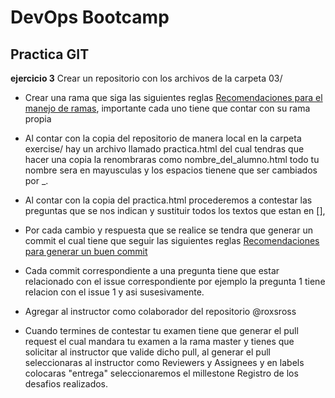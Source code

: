 # DevOps Bootcamp

## Practica GIT

**ejercicio 3**
Crear un repositorio con los archivos de la carpeta 03/

- Crear una rama que siga las siguientes reglas [Recomendaciones para el manejo de ramas](https://medium.com/@jmz12/recomendaciones-para-el-manejo-de-ramas-5dd4b5a23c91), 
  importante cada uno tiene que contar con su rama propia

- Al contar con la copia del repositorio de manera local en la carpeta exercise/ hay un 
  archivo llamado practica.html del cual tendras que hacer una copia la renombraras como
  nombre_del_alumno.html todo tu nombre sera en mayusculas y los espacios tienene que ser 
  cambiados por _.

 - Al contar con la copia del practica.html procederemos a contestar las preguntas que se
   nos indican y sustituir todos los textos que estan en [],

 - Por cada cambio y respuesta que se realice se tendra que generar un commit el cual tiene 
   que seguir las siguientes reglas [Recomendaciones para generar un buen commit](https://medium.com/@jmz12/buenas-pr%C3%A1cticas-para-commits-5eb4c86b9a47)

 - Cada commit correspondiente a una pregunta tiene que estar relacionado con el issue
   correspondiente por ejemplo la pregunta 1 tiene relacion con el issue 1 y asi susesivamente.

 - Agregar al instructor como colaborador del repositorio @roxsross

 - Cuando termines de contestar tu examen tiene que generar el pull request el cual mandara
   tu examen a la rama master y tienes que solicitar al instructor que valide dicho pull, al 
   generar el pull seleccionaras al instructor como Reviewers y Assignees y en labels 
   colocaras "entrega" seleccionaremos el millestone Registro de los desafios realizados.
